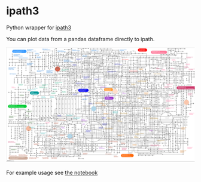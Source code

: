 
# ipath3
Python wrapper for [ipath3](https://pathways.embl.de)

You can plot data from a pandas dataframe directly to ipath.

![map](map_scaled.svg)

For example usage see [the notebook](post_metabolites_to_ipath3.ipynb)
